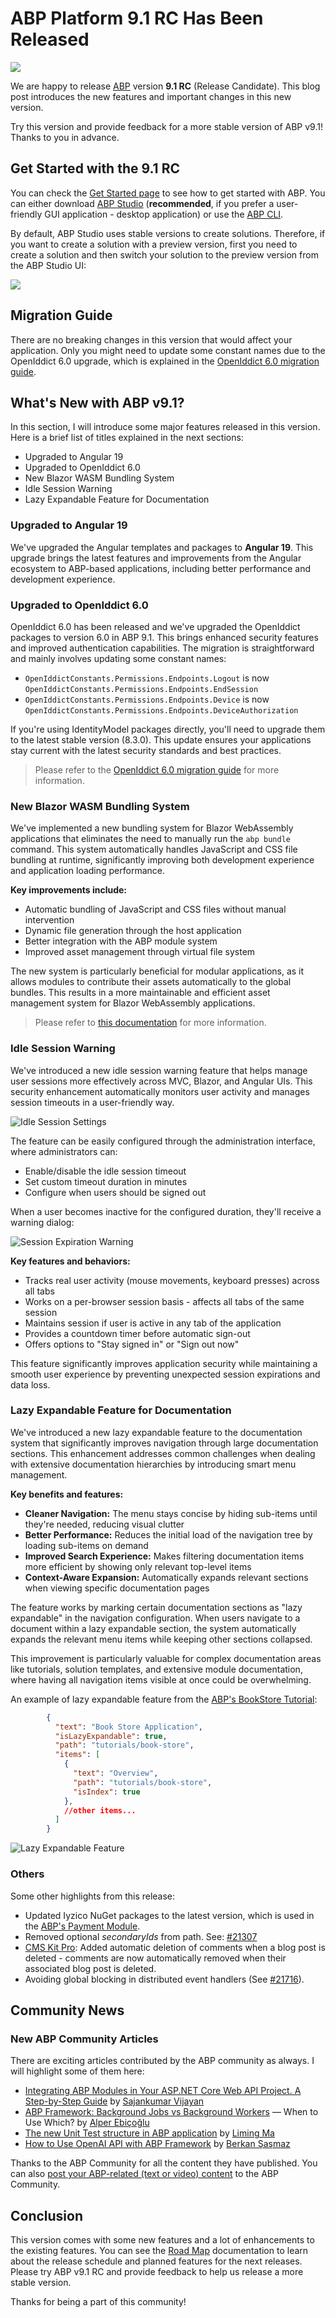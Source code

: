 # ABP Platform 9.1 RC Has Been Released

![](cover-image.png)

We are happy to release [ABP](https://abp.io) version **9.1 RC** (Release Candidate). This blog post introduces the new features and important changes in this new version.

Try this version and provide feedback for a more stable version of ABP v9.1! Thanks to you in advance.

## Get Started with the 9.1 RC

You can check the [Get Started page](https://abp.io/get-started) to see how to get started with ABP. You can either download [ABP Studio](https://abp.io/get-started#abp-studio-tab) (**recommended**, if you prefer a user-friendly GUI application - desktop application) or use the [ABP CLI](https://abp.io/docs/latest/cli).

By default, ABP Studio uses stable versions to create solutions. Therefore, if you want to create a solution with a preview version, first you need to create a solution and then switch your solution to the preview version from the ABP Studio UI:

![](studio-switch-to-preview.png)

## Migration Guide

There are no breaking changes in this version that would affect your application. Only you might need to update some constant names due to the OpenIddict 6.0 upgrade, which is explained in the [OpenIddict 6.0 migration guide](https://docs.abp.io/en/abp/9.1/Migration-Guides/OpenIddict-6_0).

## What's New with ABP v9.1?

In this section, I will introduce some major features released in this version.
Here is a brief list of titles explained in the next sections:

* Upgraded to Angular 19
* Upgraded to OpenIddict 6.0
* New Blazor WASM Bundling System
* Idle Session Warning
* Lazy Expandable Feature for Documentation

### Upgraded to Angular 19

We've upgraded the Angular templates and packages to **Angular 19**. This upgrade brings the latest features and improvements from the Angular ecosystem to ABP-based applications, including better performance and development experience.

### Upgraded to OpenIddict 6.0

OpenIddict 6.0 has been released and we've upgraded the OpenIddict packages to version 6.0 in ABP 9.1. This brings enhanced security features and improved authentication capabilities. The migration is straightforward and mainly involves updating some constant names:

- `OpenIddictConstants.Permissions.Endpoints.Logout` is now `OpenIddictConstants.Permissions.Endpoints.EndSession`
- `OpenIddictConstants.Permissions.Endpoints.Device` is now `OpenIddictConstants.Permissions.Endpoints.DeviceAuthorization`

If you're using IdentityModel packages directly, you'll need to upgrade them to the latest stable version (8.3.0). This update ensures your applications stay current with the latest security standards and best practices.

> Please refer to the [OpenIddict 6.0 migration guide](https://docs.abp.io/en/abp/9.1/Migration-Guides/OpenIddict-6_0) for more information.    

### New Blazor WASM Bundling System

We've implemented a new bundling system for Blazor WebAssembly applications that eliminates the need to manually run the `abp bundle` command. This system automatically handles JavaScript and CSS file bundling at runtime, significantly improving both development experience and application loading performance.

**Key improvements include:**

- Automatic bundling of JavaScript and CSS files without manual intervention
- Dynamic file generation through the host application
- Better integration with the ABP module system
- Improved asset management through virtual file system

The new system is particularly beneficial for modular applications, as it allows modules to contribute their assets automatically to the global bundles. This results in a more maintainable and efficient asset management system for Blazor WebAssembly applications.

> Please refer to [this documentation](https://abp.io/docs/9.1/framework/ui/blazor/global-scripts-styles) for more information. 

### Idle Session Warning

We've introduced a new idle session warning feature that helps manage user sessions more effectively across MVC, Blazor, and Angular UIs. This security enhancement automatically monitors user activity and manages session timeouts in a user-friendly way.

![Idle Session Settings](idle-session-settings.png)

The feature can be easily configured through the administration interface, where administrators can:

- Enable/disable the idle session timeout
- Set custom timeout duration in minutes
- Configure when users should be signed out

When a user becomes inactive for the configured duration, they'll receive a warning dialog:

![Session Expiration Warning](session-expiration-warning.png)

**Key features and behaviors:**

- Tracks real user activity (mouse movements, keyboard presses) across all tabs
- Works on a per-browser session basis - affects all tabs of the same session
- Maintains session if user is active in any tab of the application
- Provides a countdown timer before automatic sign-out
- Offers options to "Stay signed in" or "Sign out now"

This feature significantly improves application security while maintaining a smooth user experience by preventing unexpected session expirations and data loss.

### Lazy Expandable Feature for Documentation

We've introduced a new lazy expandable feature to the documentation system that significantly improves navigation through large documentation sections. This enhancement addresses common challenges when dealing with extensive documentation hierarchies by introducing smart menu management.

**Key benefits and features:**

- **Cleaner Navigation:** The menu stays concise by hiding sub-items until they're needed, reducing visual clutter
- **Better Performance:** Reduces the initial load of the navigation tree by loading sub-items on demand
- **Improved Search Experience:** Makes filtering documentation items more efficient by showing only relevant top-level items
- **Context-Aware Expansion:** Automatically expands relevant sections when viewing specific documentation pages

The feature works by marking certain documentation sections as "lazy expandable" in the navigation configuration. When users navigate to a document within a lazy expandable section, the system automatically expands the relevant menu items while keeping other sections collapsed.

This improvement is particularly valuable for complex documentation areas like tutorials, solution templates, and extensive module documentation, where having all navigation items visible at once could be overwhelming.

An example of lazy expandable feature from the [ABP's BookStore Tutorial](https://abp.io/docs/latest/tutorials/book-store/part-01):

```json
        {
          "text": "Book Store Application",
          "isLazyExpandable": true,
          "path": "tutorials/book-store",
          "items": [
            {
              "text": "Overview",
              "path": "tutorials/book-store",
              "isIndex": true
            },
            //other items...
          ]
        }
```

![Lazy Expandable Feature](lazy-expandable.png)

### Others

Some other highlights from this release:

* Updated Iyzico NuGet packages to the latest version, which is used in the [ABP's Payment Module](https://abp.io/docs/latest/modules/payment#payment-module-pro).
* Removed optional _secondaryIds_ from path. See: [#21307](https://github.com/abpframework/abp/pull/21307)
* [CMS Kit Pro](https://abp.io/docs/latest/modules/cms-kit-pro): Added automatic deletion of comments when a blog post is deleted - comments are now automatically removed when their associated blog post is deleted.
* Avoiding global blocking in distributed event handlers (See [#21716](https://github.com/abpframework/abp/pull/21716)).

## Community News

### New ABP Community Articles

There are exciting articles contributed by the ABP community as always. I will highlight some of them here:

* [Integrating ABP Modules in Your ASP.NET Core Web API Project. A Step-by-Step Guide](https://abp.io/community/articles/integrating-abp-modules-in-your-asp.net-core-web-api-project.-a-stepbystep-guide-jtbyosnr) by [Sajankumar Vijayan](https://abp.io/community/members/connect)
* [ABP Framework: Background Jobs vs Background Workers](https://abp.io/community/articles/abp-framework-background-jobs-vs-background-workers-when-to-use-which-t98pzjv6) — When to Use Which? by [Alper Ebiçoğlu](https://twitter.com/alperebicoglu)
* [The new Unit Test structure in ABP application](https://abp.io/community/articles/the-new-unit-test-structure-in-abp-application-4vvvp2oy) by [Liming Ma](https://github.com/maliming)
* [How to Use OpenAI API with ABP Framework](https://abp.io/community/articles/how-to-use-openai-api-with-abp-framework-rsfvihla) by [Berkan Şaşmaz](https://github.com/berkansasmaz) 

Thanks to the ABP Community for all the content they have published. You can also [post your ABP-related (text or video) content](https://abp.io/community/posts/submit) to the ABP Community.

## Conclusion

This version comes with some new features and a lot of enhancements to the existing features. You can see the [Road Map](https://abp.io/docs/9.1/release-info/road-map) documentation to learn about the release schedule and planned features for the next releases. Please try ABP v9.1 RC and provide feedback to help us release a more stable version.

Thanks for being a part of this community!